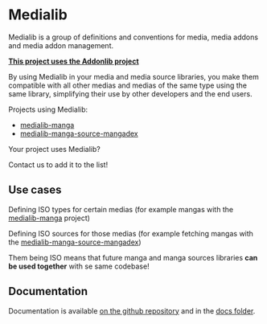 # Medialib

Medialib is a group of definitions and conventions for media, media addons and media addon management.

**[This project uses the Addonlib project](https://github.com/addonlib-project)**

By using Medialib in your media and media source libraries, you make them compatible with all other medias and medias of the same type using the same library, simplifying their use by other developers and the end users.

Projects using Medialib:

- [medialib-manga](https://github.com/medialib-project/medialib-manga)
- [medialib-manga-source-mangadex](https://github.com/medialib-project/medialib-manga-source-mangadex)

Your project uses Medialib?

Contact us to add it to the list!

## Use cases

Defining ISO types for certain medias (for example mangas with the [medialib-manga](https://github.com/medialib-project/medialib-manga) project)

Defining ISO sources for those medias (for example fetching mangas with the [medialib-manga-source-mangadex](https://github.com/medialib-project/medialib-manga-source-mangadex))

Them being ISO means that future manga and manga sources libraries **can be used together** with se same codebase!

## Documentation

Documentation is available [on the github repository](https://github.com/medialib-project/medialib/blob/master/docs/README.md) and in the [docs folder](./docs/README.md).
